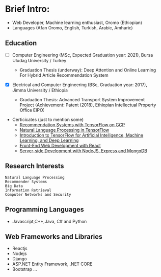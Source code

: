 # Brief Intro:
- Web Developer, Machine learning enthusiast, Oromo (Ethiopian)
- Languages (Afan Oromo, English, Turkish, Arabic, Amharic)

## Education

- [ ] Computer Engineering (MSc, Expected Graduation year: 2021), Bursa Uludag University / Turkey
   - Graduation Thesis (underway): Deep Attention and Online Learning For Hybrid Article Recommendation System 
   
- [X] Electrical and Computer Engineering (BSc, Graduation year: 2017), Jimma University / Ethiopia
  - Graduation Thesis: Advanced Transport System Improvement Project (Achievement: Patent (2018), Ethiopian Intellectual Property Office EIPO)

- Certicicates (just to mention some)
  - [Recommendation Systems with TensorFlow on GCP](https://www.coursera.org/account/accomplishments/records/PCLZ8UW4UKA3)
  - [Natural Language Processing in TensorFlow](https://www.coursera.org/account/accomplishments/certificate/QJPBETMDBLLR)
  - [Introduction to TensorFlow for Artificial Intelligence, Machine Learning, and Deep Learning](https://www.coursera.org/account/accomplishments/certificate/U7VBXYE6NNE4)
  - [Front-End Web Development with React](https://www.coursera.org/account/accomplishments/certificate/MDJQ7L4Y4H55)
  - [Server-side Development with NodeJS, Express and MongoDB](https://www.coursera.org/account/accomplishments/certificate/47N6RDC3TF6J)


## Research Interests
```
Natural Language Processing
Recommender Systems
Big Data
Information Retrieval
Computer Networks and Security
```

## Programming Languages
-  Javascript,C++,Java, C# and Python

## Web Frameworks and Libraries
- Reactjs
- Nodejs
- Django
- ASP.NET Entity Framework, .NET CORE
- Bootstrap ...




